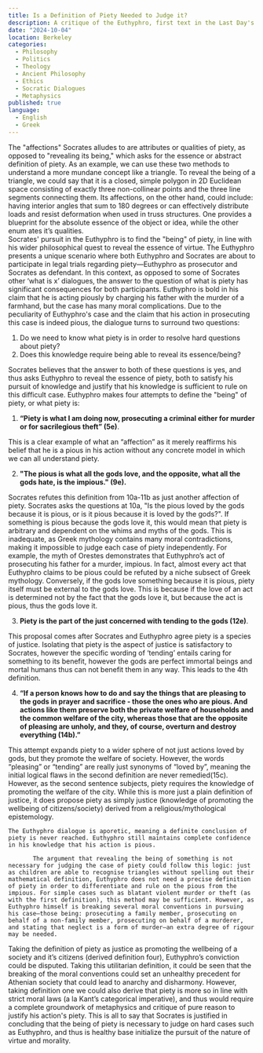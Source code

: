 ```yaml
---
title: Is a Definition of Piety Needed to Judge it?
description: A critique of the Euthyphro, first text in the Last Day's of Socrates
date: "2024-10-04"
location: Berkeley
categories:
  - Philosophy
  - Politics
  - Theology
  - Ancient Philosophy
  - Ethics
  - Socratic Dialogues
  - Metaphysics
published: true
language:
  - English
  - Greek
---
```


The "affections" Socrates alludes to are attributes or qualities of piety, as opposed to "revealing its being," which asks for the essence or abstract definition of piety. As an example, we can use these two methods to understand a more mundane concept like a triangle. To reveal the being of a triangle, we could say that it is a closed, simple polygon in 2D Euclidean space consisting of exactly three non-collinear points and the three line segments connecting them. Its affections, on the other hand, could include: having interior angles that sum to 180 degrees or can effectively distribute loads and resist deformation when used in truss structures. One provides a blueprint for the absolute essence of the object or idea, while the other enum ates it’s qualities.  
Socrates' pursuit in the Euthyphro is to find the "being" of piety, in line with his wider philosophical quest to reveal the essence of virtue. The Euthyphro presents a unique scenario where both Euthyphro and Socrates are about to participate in legal trials regarding piety—Euthyphro as prosecutor and Socrates as defendant. In this context, as opposed to some of Socrates other ‘what is x’ dialogues, the answer to the question of what is piety has significant consequences for both participants. Euthyphro is bold in his claim that he is acting piously by charging his father with the murder of a farmhand, but the case has many moral complications. Due to the peculiarity of Euthyphro's case and the claim that his action in prosecuting this case is indeed pious, the dialogue turns to surround two questions:

1. Do we need to know what piety is in order to resolve hard questions about piety?
2. Does this knowledge require being able to reveal its essence/being?

Socrates believes that the answer to both of these questions is yes, and thus asks Euthyphro to reveal the essence of piety, both to satisfy his pursuit of knowledge and justify that his knowledge is sufficient to rule on this difficult case. Euthyphro makes four attempts to define the "being" of piety, or what piety is:

1. **“Piety is what I am doing now, prosecuting a criminal either for murder or for sacrilegious theft” (5e)**.

This is a clear example of what an “affection” as it merely reaffirms his belief that he is a pious in his action without any concrete model in which we can all understand piety.

2. **"The pious is what all the gods love, and the opposite, what all the gods hate, is the impious." (9e).**

Socrates refutes this definition from 10a-11b as just another affection of piety. Socrates asks the questions at 10a, "Is the pious loved by the gods because it is pious, or is it pious because it is loved by the gods?". If something is pious because the gods love it, this would mean that piety is arbitrary and dependent on the whims and myths of the gods. This is inadequate, as Greek mythology contains many moral contradictions, making it impossible to judge each case of piety independently. For example, the myth of Orestes demonstrates that Euthyphro’s act of prosecuting his father for a murder, impious. In fact, almost every act that Euthyphro claims to be pious could be refuted by a niche subsect of Greek mythology. Conversely, if the gods love something because it is pious, piety itself must be external to the gods love. This is because if the love of an act is determined not by the fact that the gods love it, but because the act is pious, thus the gods love it.

3. **Piety is the part of the just concerned with tending to the gods (12e)**.

This proposal comes after Socrates and Euthyphro agree piety is a species of justice. Isolating that piety is the aspect of justice is satisfactory to Socrates, however the specific wording of ‘tending’ entails caring for something to its benefit, however the gods are perfect immortal beings and mortal humans thus can not benefit them in any way. This leads to the 4th definition.

4. **“If a person knows how to do and say the things that are pleasing to the gods in prayer and sacrifice \- those the ones who are pious. And actions like them preserve both the private welfare of households and the common welfare of the city, whereas those that are the opposite of pleasing are unholy, and they, of course, overturn and destroy everything (14b).”**

This attempt expands piety to a wider sphere of not just actions loved by gods, but they promote the welfare of society. However, the words “pleasing” or “tending” are really just synonyms of “loved by”, meaning the initial logical flaws in the second definition are never remedied(15c). However, as the second sentence subjects, piety requires the knowledge of promoting the welfare of the city. While this is more just a plain definition of justice, it does propose piety as simply justice (knowledge of promoting the wellbeing of citizens/society) derived from a religious/mythological epistemology.

    The Euthyphro dialogue is aporetic, meaning a definite conclusion of piety is never reached. Euthyphro still maintains complete confidence in his knowledge that his action is pious.

           The argument that revealing the being of something is not necessary for judging the case of piety could follow this logic: just as children are able to recognise triangles without spelling out their mathematical definition, Euthyphro does not need a precise definition of piety in order to differentiate and rule on the pious from the impious. For simple cases such as blatant violent murder or theft (as with the first definition), this method may be sufficient. However, as Euthyphro himself is breaking several moral conventions in pursuing his case—those being: prosecuting a family member, prosecuting on behalf of a non-family member, prosecuting on behalf of a murderer, and stating that neglect is a form of murder—an extra degree of rigour may be needed.

Taking the definition of piety as justice as promoting the wellbeing of a society and it’s citizens (derived definition four), Euthyphro’s conviction could be disputed. Taking this utilitarian definition, it could be seen that the breaking of the moral conventions could set an unhealthy precedent for Athenian society that could lead to anarchy and disharmony. However, taking definition one we could also derive that piety is more so in line with strict moral laws (a la Kant’s categorical imperative), and thus would require a complete groundwork of metaphysics and critique of pure reason to justify his action's piety. This is all to say that Socrates is justified in concluding that the being of piety is necessary to judge on hard cases such as Euthyphro, and thus is healthy base initialize the pursuit of the nature of virtue and morality.
